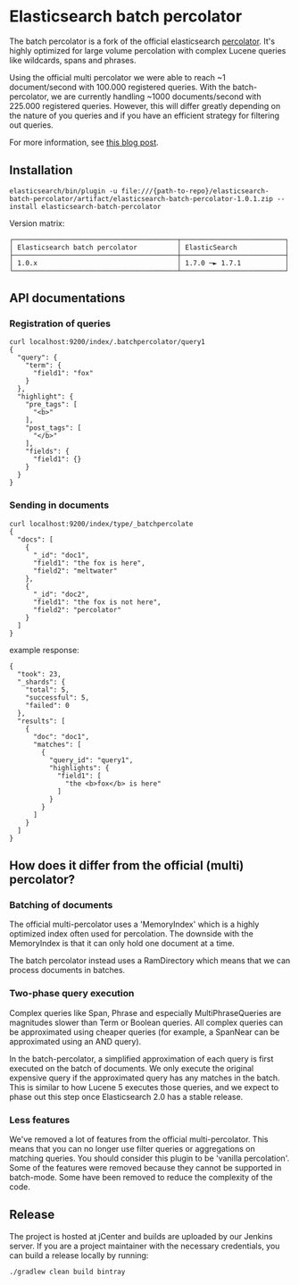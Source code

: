 Elasticsearch batch percolator
============================

The batch percolator is a fork of the official elasticsearch [percolator](https://www.elastic.co/guide/en/elasticsearch/client/java-api/current/percolate.html). 
It's highly optimized for large volume percolation with complex Lucene queries like wildcards, spans and phrases.

Using the official multi percolator we were able to reach ~1 document/second with 100.000 registered queries. With the batch-percolator, we are currently
handling ~1000 documents/second with 225.000 registered queries. However, this will differ greatly depending on the 
nature of you queries and if you have an efficient strategy for filtering out queries.

For more information, see [this blog post](http://underthehood.meltwater.com/blog/2015/09/29/supercharging-the-elasticsearch-percolator/).

## Installation

    elasticsearch/bin/plugin -u file:///{path-to-repo}/elasticsearch-batch-percolator/artifact/elasticsearch-batch-percolator-1.0.1.zip --install elasticsearch-batch-percolator

Version matrix:

    ┌─────────────────────────────────────────┬──────────────────────────┐
    │ Elasticsearch batch percolator          │ ElasticSearch            │
    ├─────────────────────────────────────────┼──────────────────────────┤
    │ 1.0.x                                   │ 1.7.0 ─► 1.7.1           │
    └─────────────────────────────────────────┴──────────────────────────┘


## API documentations

### Registration of queries
    curl localhost:9200/index/.batchpercolator/query1
    {
      "query": {
        "term": {
          "field1": "fox"
        }
      },
      "highlight": {
        "pre_tags": [
          "<b>"
        ],
        "post_tags": [
          "</b>"
        ],
        "fields": {
          "field1": {}
        }
      }
    }


### Sending in documents

    curl localhost:9200/index/type/_batchpercolate
    {
      "docs": [
        {
          "_id": "doc1",
          "field1": "the fox is here",
          "field2": "meltwater"
        },
        {
          "_id": "doc2",
          "field1": "the fox is not here",
          "field2": "percolator"
        }
      ]
    }
   
example response:

    {
      "took": 23,
      "_shards": {
        "total": 5,
        "successful": 5,
        "failed": 0
      },
      "results": [
        {
          "doc": "doc1",
          "matches": [
            {
              "query_id": "query1",
              "highlights": {
                "field1": [
                  "the <b>fox</b> is here"
                ]
              }
            }
          ]
        }
      ]
    }
    

## How does it differ from the official (multi) percolator?
### Batching of documents
The official multi-percolator uses a 'MemoryIndex' which is a highly optimized index often used for percolation. The downside with the MemoryIndex is that it can
only hold one document at a time. 
 
The batch percolator instead uses a RamDirectory which means that we can process documents in batches.

### Two-phase query execution
Complex queries like Span, Phrase and especially MultiPhraseQueries are magnitudes slower than Term or Boolean queries. All complex queries can be
approximated using cheaper queries (for example, a SpanNear can be approximated using an AND query).

In the batch-percolator, a simplified approximation of each query is first executed on the batch of documents. We only execute the original expensive
query if the approximated query has any matches in the batch. This is similar to how Lucene 5 executes those queries,
and we expect to phase out this step once Elasticsearch 2.0 has a stable release.

### Less features
We've removed a lot of features from the official multi-percolator. This means that you can no longer use filter queries or
aggregations on matching queries. You should consider this plugin to be 'vanilla percolation'.  Some of the features 
were removed because they cannot be supported in batch-mode. Some have been removed to reduce the complexity of 
the code.

## Release
The project is hosted at jCenter and builds are uploaded by our Jenkins server. If you are a project maintainer with the necessary credentials, you can build a release locally by running:

    ./gradlew clean build bintray











